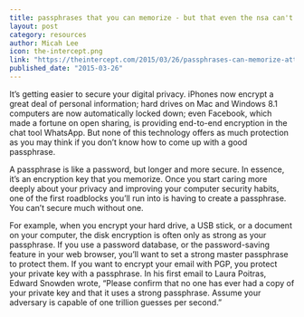 ```yaml
---
title: passphrases that you can memorize - but that even the nsa can't guess.
layout: post
category: resources
author: Micah Lee
icon: the-intercept.png
link: "https://theintercept.com/2015/03/26/passphrases-can-memorize-attackers-cant-guess/"
published_date: "2015-03-26"
---
```


It’s getting easier to secure your digital privacy. iPhones now encrypt a great
deal of personal information; hard drives on Mac and Windows 8.1 computers are
now automatically locked down; even Facebook, which made a fortune on open
sharing, is providing end-to-end encryption in the chat tool WhatsApp. But none
of this technology offers as much protection as you may think if you don’t know
how to come up with a good passphrase.  

A passphrase is like a password, but longer and more secure. In essence, it’s
an encryption key that you memorize. Once you start caring more deeply about
your privacy and improving your computer security habits, one of the first
roadblocks you’ll run into is having to create a passphrase. You can’t secure
much without one.  

For example, when you encrypt your hard drive, a USB stick, or a document on
your computer, the disk encryption is often only as strong as your passphrase.
If you use a password database, or the password-saving feature in your web
browser, you’ll want to set a strong master passphrase to protect them. If you
want to encrypt your email with PGP, you protect your private key with a
passphrase. In his first email to Laura Poitras, Edward Snowden wrote, “Please
confirm that no one has ever had a copy of your private key and that it uses a
strong passphrase. Assume your adversary is capable of one trillion guesses per
second.”  
